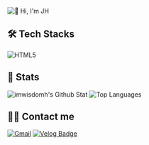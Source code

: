 <!---
- 👋 Hi, I’m @imwisdomh
- 👀 I’m interested in ...
- 🌱 I’m currently learning ...
- 💞️ I’m looking to collaborate on ...
- 📫 How to reach me ...

imwisdomh/imwisdomh is a ✨ special ✨ repository because its `README.md` (this file) appears on your GitHub profile.
You can click the Preview link to take a look at your changes.
--->

![👋 Hi, I'm JH](https://capsule-render.vercel.app/api?type=waving&color=auto&height=180&text=👋%20Hi,%20I'm%20JH&animation=&fontColor=000000&fontSize=60)

## 🛠️ Tech Stacks
![HTML5](https://img.shields.io/badge/HTML5-E34F26?style=for-the-badge&logo=HTML5&logoColor=white)

## 🏅 Stats
![imwisdomh's Github Stat](https://github-readme-stats.vercel.app/api?username=imwisdomh&custom_title=imwisdomh's%20Github%20Stat&bg_color=180,000000,&title_color=000000&text_color=000000)
![Top Languages](https://github-readme-stats.vercel.app/api/top-langs/?username=imwisdomh&layout=compact&bg_color=180,000000,&title_color=000000&text_color=000000)

## 🧑‍💻 Contact me
[![Gmail](https://img.shields.io/badge/Gmail-EA4335?style=for-the-badge&logo=Gmail&logoColor=white)](mailto:2jihye1@gmail.com)
[![Velog Badge](https://img.shields.io/badge/Velog-20C997?style=for-the-badge&logo=Velog&logoColor=white)](https://velog.io/@imwisdomh)
